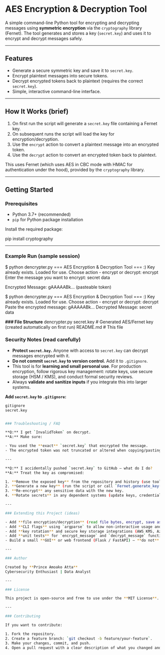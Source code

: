 # AES Encryption & Decryption Tool

A simple command-line Python tool for encrypting and decrypting messages using **symmetric encryption** via the `cryptography` library (Fernet). The tool generates and stores a key (`secret.key`) and uses it to encrypt and decrypt messages safely.

---

## Features
- Generate a secure symmetric key and save it to `secret.key`.
- Encrypt plaintext messages into secure tokens.
- Decrypt encrypted tokens back to plaintext (requires the correct `secret.key`).
- Simple, interactive command-line interface.

---

## How It Works (brief)
1. On first run the script will generate a `secret.key` file containing a Fernet key.
2. On subsequent runs the script will load the key for encryption/decryption.
3. Use the `encrypt` action to convert a plaintext message into an encrypted token.
4. Use the `decrypt` action to convert an encrypted token back to plaintext.

This uses Fernet (which uses AES in CBC mode with HMAC for authentication under the hood), provided by the `cryptography` library.

---

## Getting Started

### Prerequisites
- Python 3.7+ (recommended)
- `pip` for Python package installation

Install the required package:


pip install cryptography

---
### Example Run (sample session)
$ python dencrypter.py
=== AES Encryption & Decryption Tool ===
:) Key already exists. Loaded for use.
Choose action - encrypt or decrypt: encrypt
Enter the message you want to encrypt: secret data

Encrypted Message:
gAAAAABk... (pasteable token)

$ python dencrypter.py
=== AES Encryption & Decryption Tool ===
:) Key already exists. Loaded for use.
Choose action - encrypt or decrypt: decrypt
Paste the encrypted message: gAAAAABk...
Decrypted Message:
secret data


**### File Structure**
dencrypter.py
secret.key             # Generated AES/Fernet key (created automatically on first run)
README.md              # This file

### Security Notes (read carefully)
- **Protect `secret.key`.** Anyone with access to `secret.key` can decrypt messages encrypted with it.
- **Do not commit `secret.key` to version control.** Add it to `.gitignore`.
- This tool is for **learning and small personal use**. For production encryption, follow rigorous key management: rotate keys, use secure storage (HSM / KMS), and conduct formal security reviews.
- Always **validate and sanitize inputs** if you integrate this into larger systems.

**Add `secret.key` to `.gitignore`:**
``` bash
gitignore
secret.key


### Troubleshooting / FAQ

**Q:** I get `InvalidToken` on decrypt.  
**A:** Make sure:

- You used the **exact** `secret.key` that encrypted the message.  
- The encrypted token was not truncated or altered when copying/pasting.

---

**Q:** I accidentally pushed `secret.key` to GitHub — what do I do?  
**A:** Treat the key as compromised:

1. **Remove the exposed key** from the repository and history (use tools like `git rm --cached secret.key` and consider rewriting history with `git filter-repo` or `git filter-branch`).  
2. **Generate a new key** (run the script or call `Fernet.generate_key()` and save to `secret.key`).  
3. **Re-encrypt** any sensitive data with the new key.  
4. **Rotate secrets** in any dependent systems (update keys, credentials, and access where the old key was used).

---

### Extending this Project (ideas)

- Add **file encryption/decryption** (read file bytes, encrypt, save as `.enc`, and decrypt back).  
- Add **CLI flags** using `argparse` to allow non-interactive usage and scripting (e.g., `--encrypt`, `--decrypt`, `--file path`).  
- Add **key rotation** and secure key storage integrations (AWS KMS, Azure Key Vault, Google KMS).  
- Add **unit tests** for `encrypt_message` and `decrypt_message` functions (use `pytest`).  
- Build a small **GUI** or web frontend (Flask / FastAPI) — **do not** expose `secret.key` or key-management endpoints to the public web.

---

### Author

Created by **Prince Amoako Atta**  
Cybersecurity Enthusiast | Data Analyst

---

### License

This project is open-source and free to use under the **MIT License**. See the `LICENSE` file for details.

---

### Contributing

If you want to contribute:

1. Fork the repository.  
2. Create a feature branch: `git checkout -b feature/your-feature`.  
3. Make your changes, commit, and push.  
4. Open a pull request with a clear description of what you changed and why.

